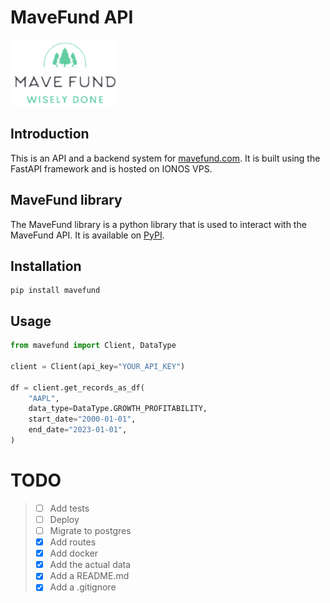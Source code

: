 # MaveFund API 

![logo](/static/images/mavefund.png)

## Introduction
This is an API and a backend system for [mavefund.com](https://mavefund.com). 
It is built using the FastAPI framework and is hosted on IONOS VPS.

## MaveFund library

The MaveFund library is a python library that is used to interact with the MaveFund API. 
It is available on [PyPI](https://pypi.org/ddjerqq/mavefund/).

## Installation
    
    pip install mavefund

## Usage
```python
from mavefund import Client, DataType

client = Client(api_key="YOUR_API_KEY")

df = client.get_records_as_df(
    "AAPL",
    data_type=DataType.GROWTH_PROFITABILITY,
    start_date="2000-01-01",
    end_date="2023-01-01",
)
```

# TODO
> * [ ] Add tests
> * [ ] Deploy
> * [ ] Migrate to postgres
> * [x] Add routes
> * [x] Add docker
> * [x] Add the actual data
> * [x] Add a README.md
> * [x] Add a .gitignore
